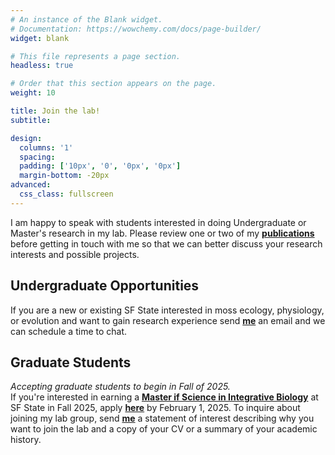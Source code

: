 ```yaml
---
# An instance of the Blank widget.
# Documentation: https://wowchemy.com/docs/page-builder/
widget: blank

# This file represents a page section.
headless: true

# Order that this section appears on the page.
weight: 10

title: Join the lab!
subtitle:

design:
  columns: '1'
  spacing:
  padding: ['10px', '0', '0px', '0px'] 
  margin-bottom: -20px
advanced:
  css_class: fullscreen
---
```

I am happy to speak with students interested in doing Undergraduate or Master's research in my lab. 
Please review one or two of my [**publications**](../publication/) before getting in touch with me so that we can better discuss your research interests and possible projects.

## Undergraduate Opportunities
If you are a new or existing SF State interested in moss ecology, physiology, or evolution and want to gain research experience send [**me**](https://meep-lab.com/author/jenna-t.-b.-ekwealor/) an email and we can schedule a time to chat.

<!---**SUMMER 2024!**
<br>
Interested in botany and population genetics? Apply to join my lab through [**SF State's Research Experience for Undergraduates (REU) program**](https://eoscenter.sfsu.edu/reu). Apply [**here**](https://etap.nsf.gov/award/444/opportunity/9514) by  May 7, 2024 at 11:59 PM EDT.
<br>
<br>
Interested in coding and genomics? Apply to the [**Promoting Inclusivity in Computing (PINC) Summer Program**](https://live-sfsu-biology.pantheonsite.io/pincsummerprogram). Apply by May 3, 2024 at 11:59 PDT. 
<br> --->

##  Graduate Students
*Accepting graduate students to begin in Fall of 2025.* 
<br>
If you're interested in earning a [**Master if Science in Integrative Biology**](https://biology.sfsu.edu/graduate/integrative) at SF State in Fall 2025, apply [**here**](https://grad.sfsu.edu/content/apply/) by February 1, 2025. 
To inquire about joining my lab group, send [**me**](https://meep-lab.com/author/jenna-t.-b.-ekwealor/) a statement of interest describing why you want to join the lab and a copy of your CV or a summary of your academic history.
